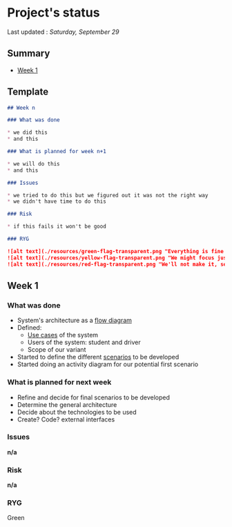 # Project's status

Last updated : *Saturday, September 29*

## Summary

- [Week 1](#week-1)

## Template

```markdown
## Week n 

### What was done

* we did this
* and this

### What is planned for week n+1

* we will do this
* and this

### Issues

* we tried to do this but we figured out it was not the right way
* we didn't have time to do this

### Risk

* if this fails it won't be good

### RYG

![alt text](./resources/green-flag-transparent.png "Everything is fine !")
![alt text](./resources/yellow-flag-transparent.png "We might focus just a little bit more !")
![alt text](./resources/red-flag-transparent.png "We'll not make it, send help !")

```


## Week 1

### What was done

* System's architecture as a [flow diagram](./resources/Architecture%20Diagram.pdf)
* Defined:
	* [Use cases](./resources/system_use_case.jpg) of the system
	* Users of the system: student and driver
	* Scope of our variant
* Started to define the different [scenarios](./resources/scenarios.txt) to be developed
* Started doing an activity diagram for our potential first scenario

### What is planned for next week

* Refine and decide for final scenarios to be developed
* Determine the general architecture
* Decide about the technologies to be used
* Create? Code? external interfaces

### Issues

__n/a__

### Risk

__n/a__

### RYG
Green
